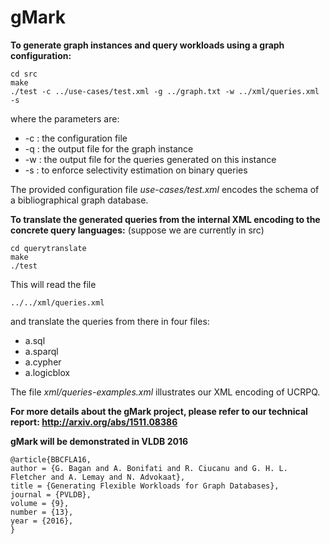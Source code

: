 # gMark

**To generate graph instances and query workloads using a graph configuration:**

    cd src
    make
    ./test -c ../use-cases/test.xml -g ../graph.txt -w ../xml/queries.xml -s

where the parameters are:
- -c : the configuration file
- -q : the output file for the graph instance
- -w : the output file for the queries generated on this instance
- -s : to enforce selectivity estimation on binary queries

The provided configuration file *use-cases/test.xml* encodes the schema of a bibliographical graph database.

**To translate the generated queries from the internal XML encoding to the concrete query languages:**
(suppose we are currently in src)

    cd querytranslate
    make
    ./test

This will read the file 

	../../xml/queries.xml

and translate the queries from there in four files: 

- a.sql 
- a.sparql
- a.cypher
- a.logicblox

The file *xml/queries-examples.xml* illustrates our XML encoding of UCRPQ.

**For more details about the gMark project, please refer to our technical report:
http://arxiv.org/abs/1511.08386**


**gMark will be demonstrated in VLDB 2016**


    @article{BBCFLA16,
    author = {G. Bagan and A. Bonifati and R. Ciucanu and G. H. L. Fletcher and A. Lemay and N. Advokaat},
    title = {Generating Flexible Workloads for Graph Databases},
    journal = {PVLDB},
    volume = {9},
    number = {13},
    year = {2016},
    }


